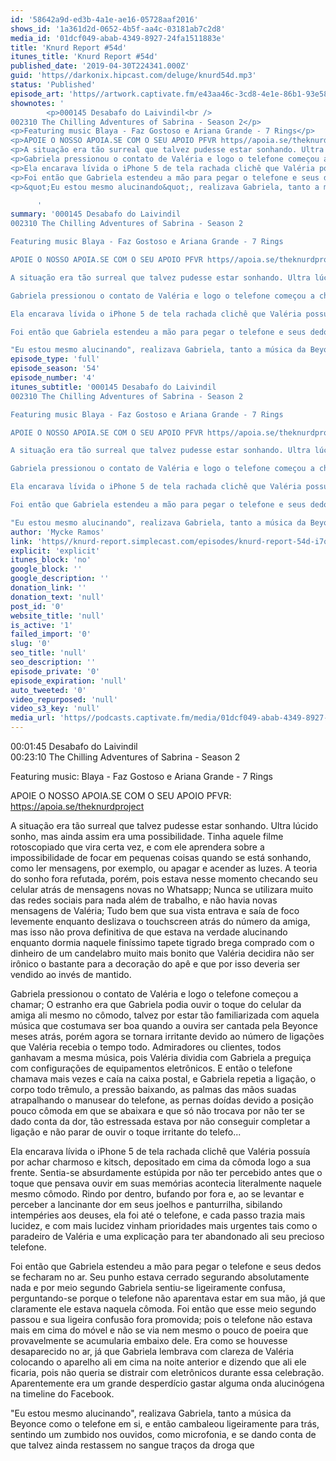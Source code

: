 ```yaml
---
id: '58642a9d-ed3b-4a1e-ae16-05728aaf2016'
shows_id: '1a361d2d-0652-4b5f-aa4c-03181ab7c2d8'
media_id: '01dcf049-abab-4349-8927-24fa1511883e'
title: 'Knurd Report #54d'
itunes_title: 'Knurd Report #54d'
published_date: '2019-04-30T224341.000Z'
guid: 'https//darkonix.hipcast.com/deluge/knurd54d.mp3'
status: 'Published'
episode_art: 'https//artwork.captivate.fm/e43aa46c-3cd8-4e1e-86b1-93e5863c4080/1000-itunes-1582315387.jpg'
shownotes: '
        <p>000145 Desabafo do Laivindil<br />
002310 The Chilling Adventures of Sabrina - Season 2</p>
<p>Featuring music Blaya - Faz Gostoso e Ariana Grande - 7 Rings</p>
<p>APOIE O NOSSO APOIA.SE COM O SEU APOIO PFVR https//apoia.se/theknurdproject</p>
<p>A situação era tão surreal que talvez pudesse estar sonhando. Ultra lúcido sonho, mas ainda assim era uma possibilidade. Tinha aquele filme rotoscopiado que vira certa vez, e com ele aprendera sobre a impossibilidade de focar em pequenas coisas quando se está sonhando, como ler mensagens, por exemplo, ou apagar e acender as luzes. A teoria do sonho fora refutada, porém, pois estava nesse momento checando seu celular atrás de mensagens novas no Whatsapp; Nunca se utilizara muito das redes sociais para nada além de trabalho, e não havia novas mensagens de Valéria; Tudo bem que sua vista entrava e saía de foco levemente enquanto deslizava o touchscreen atrás do número da amiga, mas isso não prova definitiva de que estava na verdade alucinando enquanto dormia naquele finíssimo tapete tigrado brega comprado com o dinheiro de um candelabro muito mais bonito que Valéria decidira não ser irônico o bastante para a decoração do apê e que por isso deveria ser vendido ao invés de mantido.</p>
<p>Gabriela pressionou o contato de Valéria e logo o telefone começou a chamar; O estranho era que Gabriela podia ouvir o toque do celular da amiga ali mesmo no cômodo, talvez por estar tão familiarizada com aquela música que costumava ser boa quando a ouvira ser cantada pela Beyonce meses atrás, porém agora se tornara irritante devido ao número de ligações que Valéria recebia o tempo todo. Admiradores ou clientes, todos ganhavam a mesma música, pois Valéria dividia com Gabriela a preguiça com configurações de equipamentos eletrônicos. E então o telefone chamava mais vezes e caía na caixa postal, e Gabriela repetia a ligação, o corpo todo trêmulo, a pressão baixando, as palmas das mãos suadas atrapalhando o manusear do telefone, as pernas doídas devido a posição pouco cômoda em que se abaixara e que só não trocava por não ter se dado conta da dor, tão estressada estava por não conseguir completar a ligação e não parar de ouvir o toque irritante do telefo...</p>
<p>Ela encarava lívida o iPhone 5 de tela rachada clichê que Valéria possuía por achar charmoso e kitsch, depositado em cima da cômoda logo a sua frente. Sentia-se absurdamente estúpida por não ter percebido antes que o toque que pensava ouvir em suas memórias acontecia literalmente naquele mesmo cômodo. Rindo por dentro, bufando por fora e, ao se levantar e perceber a lancinante dor em seus joelhos e panturrilha, sibilando intempéries aos deuses, ela foi até o telefone, e cada passo trazia mais lucidez, e com mais lucidez vinham prioridades mais urgentes tais como o paradeiro de Valéria e uma explicação para ter abandonado ali seu precioso telefone.</p>
<p>Foi então que Gabriela estendeu a mão para pegar o telefone e seus dedos se fecharam no ar. Seu punho estava cerrado segurando absolutamente nada e por meio segundo Gabriela sentiu-se ligeiramente confusa, perguntando-se porque o telefone não aparentava estar em sua mão, já que claramente ele estava naquela cômoda. Foi então que esse meio segundo passou e sua ligeira confusão fora promovida; pois o telefone não estava mais em cima do móvel e não se via nem mesmo o pouco de poeira que provavelmente se acumularia embaixo dele. Era como se houvesse desaparecido no ar, já que Gabriela lembrava com clareza de Valéria colocando o aparelho ali em cima na noite anterior e dizendo que ali ele ficaria, pois não queria se distrair com eletrônicos durante essa celebração. Aparentemente era um grande desperdício gastar alguma onda alucinógena na timeline do Facebook.</p>
<p>&quot;Eu estou mesmo alucinando&quot;, realizava Gabriela, tanto a música da Beyonce como o telefone em si, e então cambaleou ligeiramente para trás, sentindo um zumbido nos ouvidos, como microfonia, e se dando conta de que talvez ainda restassem no sangue traços da droga que</p>

      '
summary: '000145 Desabafo do Laivindil
002310 The Chilling Adventures of Sabrina - Season 2

Featuring music Blaya - Faz Gostoso e Ariana Grande - 7 Rings

APOIE O NOSSO APOIA.SE COM O SEU APOIO PFVR https//apoia.se/theknurdproject

A situação era tão surreal que talvez pudesse estar sonhando. Ultra lúcido sonho, mas ainda assim era uma possibilidade. Tinha aquele filme rotoscopiado que vira certa vez, e com ele aprendera sobre a impossibilidade de focar em pequenas coisas quando se está sonhando, como ler mensagens, por exemplo, ou apagar e acender as luzes. A teoria do sonho fora refutada, porém, pois estava nesse momento checando seu celular atrás de mensagens novas no Whatsapp; Nunca se utilizara muito das redes sociais para nada além de trabalho, e não havia novas mensagens de Valéria; Tudo bem que sua vista entrava e saía de foco levemente enquanto deslizava o touchscreen atrás do número da amiga, mas isso não prova definitiva de que estava na verdade alucinando enquanto dormia naquele finíssimo tapete tigrado brega comprado com o dinheiro de um candelabro muito mais bonito que Valéria decidira não ser irônico o bastante para a decoração do apê e que por isso deveria ser vendido ao invés de mantido.

Gabriela pressionou o contato de Valéria e logo o telefone começou a chamar; O estranho era que Gabriela podia ouvir o toque do celular da amiga ali mesmo no cômodo, talvez por estar tão familiarizada com aquela música que costumava ser boa quando a ouvira ser cantada pela Beyonce meses atrás, porém agora se tornara irritante devido ao número de ligações que Valéria recebia o tempo todo. Admiradores ou clientes, todos ganhavam a mesma música, pois Valéria dividia com Gabriela a preguiça com configurações de equipamentos eletrônicos. E então o telefone chamava mais vezes e caía na caixa postal, e Gabriela repetia a ligação, o corpo todo trêmulo, a pressão baixando, as palmas das mãos suadas atrapalhando o manusear do telefone, as pernas doídas devido a posição pouco cômoda em que se abaixara e que só não trocava por não ter se dado conta da dor, tão estressada estava por não conseguir completar a ligação e não parar de ouvir o toque irritante do telefo...

Ela encarava lívida o iPhone 5 de tela rachada clichê que Valéria possuía por achar charmoso e kitsch, depositado em cima da cômoda logo a sua frente. Sentia-se absurdamente estúpida por não ter percebido antes que o toque que pensava ouvir em suas memórias acontecia literalmente naquele mesmo cômodo. Rindo por dentro, bufando por fora e, ao se levantar e perceber a lancinante dor em seus joelhos e panturrilha, sibilando intempéries aos deuses, ela foi até o telefone, e cada passo trazia mais lucidez, e com mais lucidez vinham prioridades mais urgentes tais como o paradeiro de Valéria e uma explicação para ter abandonado ali seu precioso telefone.

Foi então que Gabriela estendeu a mão para pegar o telefone e seus dedos se fecharam no ar. Seu punho estava cerrado segurando absolutamente nada e por meio segundo Gabriela sentiu-se ligeiramente confusa, perguntando-se porque o telefone não aparentava estar em sua mão, já que claramente ele estava naquela cômoda. Foi então que esse meio segundo passou e sua ligeira confusão fora promovida; pois o telefone não estava mais em cima do móvel e não se via nem mesmo o pouco de poeira que provavelmente se acumularia embaixo dele. Era como se houvesse desaparecido no ar, já que Gabriela lembrava com clareza de Valéria colocando o aparelho ali em cima na noite anterior e dizendo que ali ele ficaria, pois não queria se distrair com eletrônicos durante essa celebração. Aparentemente era um grande desperdício gastar alguma onda alucinógena na timeline do Facebook.

"Eu estou mesmo alucinando", realizava Gabriela, tanto a música da Beyonce como o telefone em si, e então cambaleou ligeiramente para trás, sentindo um zumbido nos ouvidos, como microfonia, e se dando conta de que talvez ainda restassem no sangue traços da droga que'
episode_type: 'full'
episode_season: '54'
episode_number: '4'
itunes_subtitle: '000145 Desabafo do Laivindil
002310 The Chilling Adventures of Sabrina - Season 2

Featuring music Blaya - Faz Gostoso e Ariana Grande - 7 Rings

APOIE O NOSSO APOIA.SE COM O SEU APOIO PFVR https//apoia.se/theknurdproject

A situação era tão surreal que talvez pudesse estar sonhando. Ultra lúcido sonho, mas ainda assim era uma possibilidade. Tinha aquele filme rotoscopiado que vira certa vez, e com ele aprendera sobre a impossibilidade de focar em pequenas coisas quando se está sonhando, como ler mensagens, por exemplo, ou apagar e acender as luzes. A teoria do sonho fora refutada, porém, pois estava nesse momento checando seu celular atrás de mensagens novas no Whatsapp; Nunca se utilizara muito das redes sociais para nada além de trabalho, e não havia novas mensagens de Valéria; Tudo bem que sua vista entrava e saía de foco levemente enquanto deslizava o touchscreen atrás do número da amiga, mas isso não prova definitiva de que estava na verdade alucinando enquanto dormia naquele finíssimo tapete tigrado brega comprado com o dinheiro de um candelabro muito mais bonito que Valéria decidira não ser irônico o bastante para a decoração do apê e que por isso deveria ser vendido ao invés de mantido.

Gabriela pressionou o contato de Valéria e logo o telefone começou a chamar; O estranho era que Gabriela podia ouvir o toque do celular da amiga ali mesmo no cômodo, talvez por estar tão familiarizada com aquela música que costumava ser boa quando a ouvira ser cantada pela Beyonce meses atrás, porém agora se tornara irritante devido ao número de ligações que Valéria recebia o tempo todo. Admiradores ou clientes, todos ganhavam a mesma música, pois Valéria dividia com Gabriela a preguiça com configurações de equipamentos eletrônicos. E então o telefone chamava mais vezes e caía na caixa postal, e Gabriela repetia a ligação, o corpo todo trêmulo, a pressão baixando, as palmas das mãos suadas atrapalhando o manusear do telefone, as pernas doídas devido a posição pouco cômoda em que se abaixara e que só não trocava por não ter se dado conta da dor, tão estressada estava por não conseguir completar a ligação e não parar de ouvir o toque irritante do telefo...

Ela encarava lívida o iPhone 5 de tela rachada clichê que Valéria possuía por achar charmoso e kitsch, depositado em cima da cômoda logo a sua frente. Sentia-se absurdamente estúpida por não ter percebido antes que o toque que pensava ouvir em suas memórias acontecia literalmente naquele mesmo cômodo. Rindo por dentro, bufando por fora e, ao se levantar e perceber a lancinante dor em seus joelhos e panturrilha, sibilando intempéries aos deuses, ela foi até o telefone, e cada passo trazia mais lucidez, e com mais lucidez vinham prioridades mais urgentes tais como o paradeiro de Valéria e uma explicação para ter abandonado ali seu precioso telefone.

Foi então que Gabriela estendeu a mão para pegar o telefone e seus dedos se fecharam no ar. Seu punho estava cerrado segurando absolutamente nada e por meio segundo Gabriela sentiu-se ligeiramente confusa, perguntando-se porque o telefone não aparentava estar em sua mão, já que claramente ele estava naquela cômoda. Foi então que esse meio segundo passou e sua ligeira confusão fora promovida; pois o telefone não estava mais em cima do móvel e não se via nem mesmo o pouco de poeira que provavelmente se acumularia embaixo dele. Era como se houvesse desaparecido no ar, já que Gabriela lembrava com clareza de Valéria colocando o aparelho ali em cima na noite anterior e dizendo que ali ele ficaria, pois não queria se distrair com eletrônicos durante essa celebração. Aparentemente era um grande desperdício gastar alguma onda alucinógena na timeline do Facebook.

"Eu estou mesmo alucinando", realizava Gabriela, tanto a música da Beyonce como o telefone em si, e então cambaleou ligeiramente para trás, sentindo um zumbido nos ouvidos, como microfonia, e se dando conta de que talvez ainda restassem no sangue traços da droga que'
author: 'Mycke Ramos'
link: 'https//knurd-report.simplecast.com/episodes/knurd-report-54d-i7qL1XMY'
explicit: 'explicit'
itunes_block: 'no'
google_block: ''
google_description: ''
donation_link: ''
donation_text: 'null'
post_id: '0'
website_title: 'null'
is_active: '1'
failed_import: '0'
slug: '0'
seo_title: 'null'
seo_description: ''
episode_private: '0'
episode_expiration: 'null'
auto_tweeted: '0'
video_repurposed: 'null'
video_s3_key: 'null'
media_url: 'https//podcasts.captivate.fm/media/01dcf049-abab-4349-8927-24fa1511883e/knurd54d_tc.mp3'
---
```

00:01:45 Desabafo do Laivindil  
00:23:10 The Chilling Adventures of Sabrina - Season 2

Featuring music: Blaya - Faz Gostoso e Ariana Grande - 7 Rings

APOIE O NOSSO APOIA.SE COM O SEU APOIO PFVR: https://apoia.se/theknurdproject

A situação era tão surreal que talvez pudesse estar sonhando. Ultra lúcido sonho, mas ainda assim era uma possibilidade. Tinha aquele filme rotoscopiado que vira certa vez, e com ele aprendera sobre a impossibilidade de focar em pequenas coisas quando se está sonhando, como ler mensagens, por exemplo, ou apagar e acender as luzes. A teoria do sonho fora refutada, porém, pois estava nesse momento checando seu celular atrás de mensagens novas no Whatsapp; Nunca se utilizara muito das redes sociais para nada além de trabalho, e não havia novas mensagens de Valéria; Tudo bem que sua vista entrava e saía de foco levemente enquanto deslizava o touchscreen atrás do número da amiga, mas isso não prova definitiva de que estava na verdade alucinando enquanto dormia naquele finíssimo tapete tigrado brega comprado com o dinheiro de um candelabro muito mais bonito que Valéria decidira não ser irônico o bastante para a decoração do apê e que por isso deveria ser vendido ao invés de mantido.

Gabriela pressionou o contato de Valéria e logo o telefone começou a chamar; O estranho era que Gabriela podia ouvir o toque do celular da amiga ali mesmo no cômodo, talvez por estar tão familiarizada com aquela música que costumava ser boa quando a ouvira ser cantada pela Beyonce meses atrás, porém agora se tornara irritante devido ao número de ligações que Valéria recebia o tempo todo. Admiradores ou clientes, todos ganhavam a mesma música, pois Valéria dividia com Gabriela a preguiça com configurações de equipamentos eletrônicos. E então o telefone chamava mais vezes e caía na caixa postal, e Gabriela repetia a ligação, o corpo todo trêmulo, a pressão baixando, as palmas das mãos suadas atrapalhando o manusear do telefone, as pernas doídas devido a posição pouco cômoda em que se abaixara e que só não trocava por não ter se dado conta da dor, tão estressada estava por não conseguir completar a ligação e não parar de ouvir o toque irritante do telefo...

Ela encarava lívida o iPhone 5 de tela rachada clichê que Valéria possuía por achar charmoso e kitsch, depositado em cima da cômoda logo a sua frente. Sentia-se absurdamente estúpida por não ter percebido antes que o toque que pensava ouvir em suas memórias acontecia literalmente naquele mesmo cômodo. Rindo por dentro, bufando por fora e, ao se levantar e perceber a lancinante dor em seus joelhos e panturrilha, sibilando intempéries aos deuses, ela foi até o telefone, e cada passo trazia mais lucidez, e com mais lucidez vinham prioridades mais urgentes tais como o paradeiro de Valéria e uma explicação para ter abandonado ali seu precioso telefone.

Foi então que Gabriela estendeu a mão para pegar o telefone e seus dedos se fecharam no ar. Seu punho estava cerrado segurando absolutamente nada e por meio segundo Gabriela sentiu-se ligeiramente confusa, perguntando-se porque o telefone não aparentava estar em sua mão, já que claramente ele estava naquela cômoda. Foi então que esse meio segundo passou e sua ligeira confusão fora promovida; pois o telefone não estava mais em cima do móvel e não se via nem mesmo o pouco de poeira que provavelmente se acumularia embaixo dele. Era como se houvesse desaparecido no ar, já que Gabriela lembrava com clareza de Valéria colocando o aparelho ali em cima na noite anterior e dizendo que ali ele ficaria, pois não queria se distrair com eletrônicos durante essa celebração. Aparentemente era um grande desperdício gastar alguma onda alucinógena na timeline do Facebook.

"Eu estou mesmo alucinando", realizava Gabriela, tanto a música da Beyonce como o telefone em si, e então cambaleou ligeiramente para trás, sentindo um zumbido nos ouvidos, como microfonia, e se dando conta de que talvez ainda restassem no sangue traços da droga que